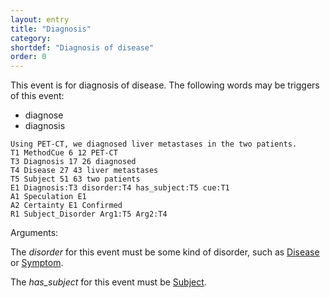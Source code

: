 ```yaml
---
layout: entry
title: "Diagnosis"
category: 
shortdef: "Diagnosis of disease"
order: 0
---
```


This event is for diagnosis of disease. 
The following words may be triggers of this event:

- diagnose
- diagnosis

~~~ ann
Using PET-CT, we diagnosed liver metastases in the two patients.
T1 MethodCue 6 12 PET-CT
T3 Diagnosis 17 26 diagnosed
T4 Disease 27 43 liver metastases
T5 Subject 51 63 two patients
E1 Diagnosis:T3 disorder:T4 has_subject:T5 cue:T1
A1 Speculation E1
A2 Certainty E1 Confirmed
R1 Subject_Disorder Arg1:T5 Arg2:T4
~~~

Arguments:

The *disorder* for this event must be some kind of disorder, such as [Disease]() or [Symptom]().

The *has_subject* for this event must be [Subject]().

